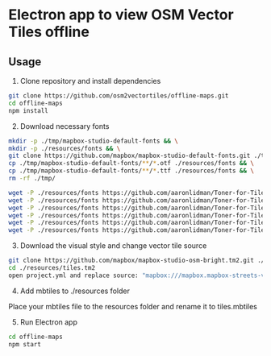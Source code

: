 # Electron app to view OSM Vector Tiles offline

## Usage

1. Clone repository and install dependencies

```bash
git clone https://github.com/osm2vectortiles/offline-maps.git
cd offline-maps
npm install
```

2. Download necessary fonts

```bash
mkdir -p ./tmp/mapbox-studio-default-fonts && \
mkdir -p ./resources/fonts && \
git clone https://github.com/mapbox/mapbox-studio-default-fonts.git ./tmp/mapbox-studio-default-fonts && \
cp ./tmp/mapbox-studio-default-fonts/**/*.otf ./resources/fonts && \
cp ./tmp/mapbox-studio-default-fonts/**/*.ttf ./resources/fonts && \
rm -rf ./tmp/

wget -P ./resources/fonts https://github.com/aaronlidman/Toner-for-Tilemill/raw/master/toner4tilemill/fonts/Arial-Bold.ttf && \
wget -P ./resources/fonts https://github.com/aaronlidman/Toner-for-Tilemill/raw/master/toner4tilemill/fonts/Arial-Regular.ttf && \
wget -P ./resources/fonts https://github.com/aaronlidman/Toner-for-Tilemill/raw/master/toner4tilemill/fonts/Arial-Unicode-Bold-Italic.ttf && \
wget -P ./resources/fonts https://github.com/aaronlidman/Toner-for-Tilemill/raw/master/toner4tilemill/fonts/Arial-Unicode-Bold.ttf && \
wget -P ./resources/fonts https://github.com/aaronlidman/Toner-for-Tilemill/raw/master/toner4tilemill/fonts/Arial-Unicode-Italic.ttf && \
wget -P ./resources/fonts https://github.com/aaronlidman/Toner-for-Tilemill/raw/master/toner4tilemill/fonts/Arial-Unicode-Regular.ttf
```
3. Download the visual style and change vector tile source

```bash
git clone https://github.com/mapbox/mapbox-studio-osm-bright.tm2.git ./resources/tiles.tm2
cd ./resources/tiles.tm2
open project.yml and replace source: "mapbox:///mapbox.mapbox-streets-v6" with source: "mbtiles://./resources/tiles.mbtiles"
```

4. Add mbtiles to ./resources folder

Place your mbtiles file to the resources folder and rename it to tiles.mbtiles

5. Run Electron app

```bash
cd offline-maps
npm start
```
